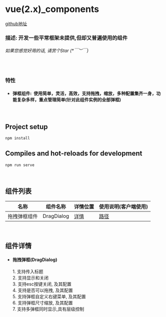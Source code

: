 # vue(2.x)_components 

[github地址](https://github.com/13201479182/vue_components)

### 描述: 开发一些平常框架未提供,但却又普遍使用的组件
###### 如果您感觉好用的话, 请赏个Star (*￣︶￣)
&nbsp;

### 特性
- #### 弹框组件: &nbsp;使用简单，灵活，高效，支持拖拽，缩放，多种配置集齐一身，功能复杂多样，重点管理简单(针对此组件实例的全部弹框)

&nbsp;

## Project setup
```
npm install
```

## Compiles and hot-reloads for development
```
npm run serve
```
&nbsp;

## 组件列表
| 名称 | 组件名称 | 详情位置 | 使用说明(客户端使用) |
|-----------|----------|---------|---------|
|拖拽弹框组件|DragDialog|[详情](#drag-dialog)|[路径](./src/example/1_dragdialog.vue)|

&nbsp;

## 组件详情
- <h4 id="drag-dialog">拖拽弹框(DragDialog)</h4>
    1. 支持传入标题<br/>
    2. 支持显示和关闭<br/>
    3. 支持esc按键关闭, 及其配置<br/>
    4. 支持是否可以拖拽, 及其配置<br/>
    5. 支持弹框自定义右键菜单, 及其配置</br>
    6. 支持弹框尺寸缩放, 及其配置<br/>
    7. 支持多弹框同时显示,具有层级控制<br/>
    
